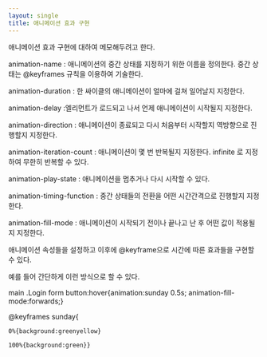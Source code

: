 ```yaml
---
layout: single
title: 애니메이션 효과 구현
---
```


애니메이션 효과 구현에 대하여 메모해두려고 한다.

animation-name : 애니메이션의 중간 상태를 지정하기 위한 이름을 정의한다. 중간 상태는 @keyframes 규칙을 이용하여 기술한다.

animation-duration : 한 싸이클의 애니메이션이 얼마에 걸쳐 일어날지 지정한다.

animation-delay :엘리먼트가 로드되고 나서 언제 애니메이션이 시작될지 지정한다.

animation-direction : 애니메이션이 종료되고 다시 처음부터 시작할지 역방향으로 진행할지 지정한다.

animation-iteration-count : 애니메이션이 몇 번 반복될지 지정한다. infinite 로 지정하여 무한히 반복할 수 있다.

animation-play-state : 애니메이션을 멈추거나 다시 시작할 수 있다.

animation-timing-function : 중간 상태들의 전환을 어떤 시간간격으로 진행할지 지정한다.

animation-fill-mode : 애니메이션이 시작되기 전이나 끝나고 난 후 어떤 값이 적용될지 지정한다.

애니메이션 속성들을 설정하고 이후에 @keyframe으로 시간에 따른 효과들을 구현할 수 있다. 

예를 들어 간단하게 이런 방식으로 할 수 있다.

main .Login form button:hover{animation:sunday 0.5s; animation-fill-mode:forwards;}

@keyframes sunday{
    
    0%{background:greenyellow}
    
    100%{background:green}}
